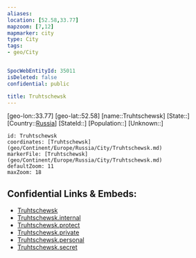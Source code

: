 ```yaml
---
aliases: 
location: [52.58,33.77]
mapzoom: [7,12] 
mapmarker: city 
type: City
tags:
- geo/City


SpocWebEntityId: 35011
isDeleted: false
confidential: public

title: Truhtschewsk
---
```

[geo-lon::33.77]
[geo-lat::52.58]
[name::Truhtschewsk]
[State::]
[Country::[Russia](geo/Continent/Europe/Russia.md)]
[StateId::]
[Population::]
[Unknown::]


```leaflet
id: Truhtschewsk
coordinates: [Truhtschewsk](geo/Continent/Europe/Russia/City/Truhtschewsk.md)
markerFile: [Truhtschewsk](geo/Continent/Europe/Russia/City/Truhtschewsk.md)
defaultZoom: 11 
maxZoom: 18
```


## Confidential Links & Embeds: 
- [Truhtschewsk](../../../../../../_public/geo/Continent/Europe/Russia/City/Truhtschewsk.md) 
- [Truhtschewsk.internal](../../../../../../_internal/geo/Continent/Europe/Russia/City/Truhtschewsk.internal.md) 
- [Truhtschewsk.protect](../../../../../../_protect/geo/Continent/Europe/Russia/City/Truhtschewsk.protect.md) 
- [Truhtschewsk.private](../../../../../../_private/geo/Continent/Europe/Russia/City/Truhtschewsk.private.md) 
- [Truhtschewsk.personal](../../../../../../_personal/geo/Continent/Europe/Russia/City/Truhtschewsk.personal.md) 
- [Truhtschewsk.secret](../../../../../../_secret/geo/Continent/Europe/Russia/City/Truhtschewsk.secret.md) 
